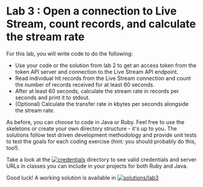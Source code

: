 Lab 3 : Open a connection to Live Stream, count records, and calculate the stream rate
=================

For this lab, you will write code to do the following:

* Use your code or the solution from lab 2 to get an access token from the token API server and connection to the Live Stream API endpoint.
* Read individual hit records from the Live Stream connection and count the number of records received for at least 60 seconds.
* After at least 60 seconds, calculate the stream rate in records per seconds and print it to stdout.
* (Optional) Calculate the transfer rate in kbytes per seconds alongside the stream rate.

As before, you can choose to code in Java or Ruby. Feel free to use the skeletons or create your own directory structure - it's up to you. The solutions follow test driven development methodology and provide unit tests to test the goals for each coding exercise (hint: you should probably do this, too!).

Take a look at the [![credentials](../credentials)](../credentials) directory to see valid credentials and server URLs in classes you can include in your projects for both Ruby and Java.

Good luck! A working solution is available in [![solutions/lab3](../solutions/lab3)](../solutions/lab3)
